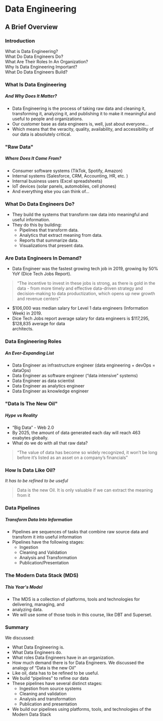 # Data Engineering  
## A Brief Overview  

### Introduction  
What is Data Engineering?  
What Do Data Engineers Do?  
What Are Their Roles In An Organization?  
Why Is Data Engineering Important?  
What Do Data Engineers Build?  

### What Is Data Engineering
##### And Why Does It Matter?
* Data Engineering is the process of taking raw data and cleaning it, transforming it, analyzing it, 
and publishing it to make it meaningful and useful to people and organizations. 
* Our customer base as data engineers is, well, just about everyone…
* Which means that the veracity, quality, availability, and accessibility of our data is absolutely 
critical.

### "Raw Data"
##### Where Does It Come From?
* Consumer software systems (TikTok, Spotify, Amazon)  
* Internal systems (Salesforce, CRM, Accounting, HR, etc. )  
* Internal business users (Excel spreadsheets)  
* IoT devices (solar panels, automobiles, cell phones)  
* And everything else you can think of…  

### What Do Data Engineers Do?
* They build the systems that transform raw data into meaningful and useful information.
* They do this by building:
    * Pipelines that transform data.  
    * Analytics that extract meaning from data.  
    * Reports that summarize data.  
    * Visualizations that present data.  

### Are Data Engineers In Demand?
* Data Engineer was the fastest growing tech job in 2019, growing by 50% YoY (Dice Tech Jobs Report).

> “The incentive to invest in these jobs is strong, as there is gold in the data - from more timely 
> and effective data-driven strategy and decision-making to data productization, which opens up new 
> growth and revenue centers”

* $106,000 was median salary for Level 1 data engineers (Information Week) in 2019. 
* Dice Tech Jobs report average salary for data engineers is $117,295, $128,835 average for data  
architects.

### Data Engineering Roles
##### An Ever-Expanding List
* Data Engineer as infrastructure engineer (data engineering + devOps = dataOps)
* Data Engineer as software engineer (“data intensive” systems)
* Data Engineer as data scientist
* Data Engineer as analytics engineer 
* Data Engineer as knowledge engineer

### "Data Is The New Oil"
##### Hype vs Reality
* “Big Data” - Web 2.0
* By 2025, the amount of data generated each day will reach 463 exabytes globally.
* What do we do with all that raw data?
> “The value of data has become so widely recognized, it won’t be long before it’s listed as an 
> asset on a company’s financials”

### How Is Data Like Oil?
*It has to be refined to be useful*
> Data is the new Oil. It is only valuable if we can extract the meaning from it

### Data Pipelines
##### Transform Data Into Information
* Pipelines are sequences of tasks that combine raw source data and transform it into useful information
* Pipelines have the following stages:
    * Ingestion
    * Cleaning and Validation
    * Analysis and Transformation
    * Publication/Presentation

### The Modern Data Stack (MDS)
##### This Year's Model
* The MDS is a collection of platforms, tools and technologies for delivering, managing, and 
* analyzing data.
* We will use some of those tools in this course, like DBT and Superset.

### Summary
We discussed:
* What Data Engineering is.
* What Data Engineers do.
* What roles Data Engineers have in an organization.
* How much demand there is for Data Engineers.
We discussed the analogy of “Data is the new Oil”
* Like oil, data has to be refined to be useful.
* We build “pipelines” to refine our data 
* These pipelines have several distinct stages:
    * Ingestion from source systems
    * Cleaning and validation
    * Analysis and transformation
    * Publication and presentation
* We build our pipelines using platforms, tools, and technologies of the Modern Data Stack